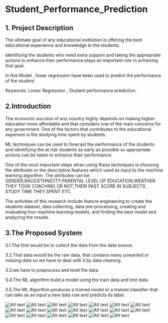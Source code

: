 # Student_Performance_Prediction

## 1. Project Description

The ultimate goal of any educational institution is offering the best educational experience and knowledge to the students.

Identifying the students who need extra support and taking the appropriate actions to enhance their performance plays an important role in achieving that goal.

In this Model , linear regression have been used to predict the performance of the student

Keywords: Linear Regression , Student performance prediction.

## 2.Introduction

The economic success of any country highly depends on making higher education more affordable and that considers one of the main concerns for any government. One of the factors that contributes to the educational expenses is the studying time spent by students.

ML techniques can be used to forecast the performance of the students and identifying the at risk students as early as possible so appropriate actions can be taken to enhance their performance.

One of the most important steps when using these techniques is choosing the attributes or the descriptive features which used as input to the machine learning algorithm. The attributes can be GENDER,RACE/ETHNICITY,PARENTAL LEVEL OF EDUCATION,WEATHER THEY TOOK COACHING OR NOT,THEIR PAST SCORE IN SUBJECTS , STUDY TIME THEY SPENT ETC.

The activities of this research include feature engineering to create the students dataset, data collecting, data pre-processing, creating and evaluating four machine learning models, and finding the best model and analyzing the results.

## 3.The Proposed System

3.1.The first would be to collect the data from the data source.

3.2.That data would be the raw data, that contains many unwanted or missing data so we have to deal with it by data cleaning.

3.3.we have to preprocess and level the data.

3.4.The ML algorithm build a model using the train data and test data.

3.5.The ML Algorithm produces a trained model or a trained classifier that can take as an input a new data row and predicts its label.

![Alt text](https://github.com/imabhishekmahli/Student_Performance_Prediction/blob/main/screenshots/Screenshot%20(31).png)
![Alt text](https://github.com/imabhishekmahli/Student_Performance_Prediction/blob/main/screenshots/Screenshot%20(32).png)
![Alt text](https://github.com/imabhishekmahli/Student_Performance_Prediction/blob/main/screenshots/Screenshot%20(33).png)
![Alt text](https://github.com/imabhishekmahli/Student_Performance_Prediction/blob/main/screenshots/Screenshot%20(34).png)
![Alt text](https://github.com/imabhishekmahli/Student_Performance_Prediction/blob/main/screenshots/Screenshot%20(35).png)
![Alt text](https://github.com/imabhishekmahli/Student_Performance_Prediction/blob/main/screenshots/Screenshot%20(36).png)
![Alt text](https://github.com/imabhishekmahli/Student_Performance_Prediction/blob/main/screenshots/Screenshot%20(37).png)
![Alt text](https://github.com/imabhishekmahli/Student_Performance_Prediction/blob/main/screenshots/Screenshot%20(38).png)
![Alt text](https://github.com/imabhishekmahli/Student_Performance_Prediction/blob/main/screenshots/Screenshot%20(39).png)
![Alt text](https://github.com/imabhishekmahli/Student_Performance_Prediction/blob/main/screenshots/Screenshot%20(40).png)
![Alt text](https://github.com/imabhishekmahli/Student_Performance_Prediction/blob/main/screenshots/Screenshot%20(41).png)
![Alt text](https://github.com/imabhishekmahli/Student_Performance_Prediction/blob/main/screenshots/Screenshot%20(42).png)
![Alt text](https://github.com/imabhishekmahli/Student_Performance_Prediction/blob/main/screenshots/Screenshot%20(43).png)
![Alt text](https://github.com/imabhishekmahli/Student_Performance_Prediction/blob/main/screenshots/Screenshot%20(44).png)
![Alt text](https://github.com/imabhishekmahli/Student_Performance_Prediction/blob/main/screenshots/Screenshot%20(45).png)
![Alt text](https://github.com/imabhishekmahli/Student_Performance_Prediction/blob/main/screenshots/Screenshot%20(46).png)
![Alt text](https://github.com/imabhishekmahli/Student_Performance_Prediction/blob/main/screenshots/Screenshot%20(48).png)
![Alt text](https://github.com/imabhishekmahli/Student_Performance_Prediction/blob/main/screenshots/Screenshot%20(49).png)
![Alt text](https://github.com/imabhishekmahli/Student_Performance_Prediction/blob/main/screenshots/Screenshot%20(52).png)
![Alt text](https://github.com/imabhishekmahli/Student_Performance_Prediction/blob/main/screenshots/Screenshot%20(53).png)





